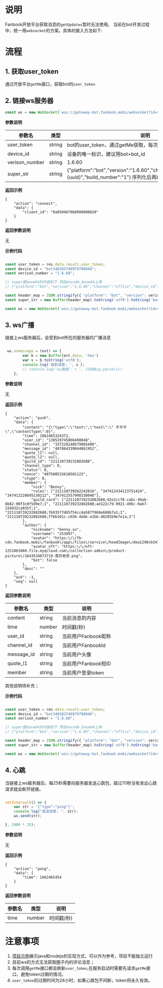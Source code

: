 # 说明

Fanbook开放平台获取消息的```getUpdates```暂时无法使用。 当前在bot开发过程中，统一用```websocket```的方案。具体的接入方法如下:

# 流程

## 1. 获取user_token

通过开放平台```getMe```接口，获取bot的```user_token```

## 2. 链接ws服务器


```javascript
const ws = new WebSocket(`wss://gateway-bot.fanbook.mobi/websocket?id=${user_token}&dId=${device_id}&v=${verison_number}&x-super-properties=${super_str}`)
```

**参数说明**

| 参数名          | 类型      |  说明           |
| -------------- | -------- | --------------- |
| user_token     |  string  |  bot的user_token，通过getMe获取，每次getMe会获取新的token |
| device_id      |  string  |  设备的唯一标识，建议用bot+bot_id          |
| verison_number |  string  |  1.6.60        |
| super_str      |  string  |      {"platform":"bot","version":"1.6.60","channel":"office","device_id":"{uuid}","build_number":"1"} 序列化后再base64后的值           |

**返回示例**

```
{
	"action": "connect",
	"data": {
		"client_id": "0a0504670b8900008020"
	}
}
```

**返回参数说明**

无

**示例代码**

```javascript

const user_token = res.data.result.user_token;
const device_id = "bot348383746979790848";
const verison_number = "1.6.60";

// super是base64的内容如下 然后encode_base64上来
// {"platform":"bot","version":"1.6.60","channel":"office","device_id":"{uuid}","build_number":"1"}

const header_map = JSON.stringify({ "platform": "bot", "version": verison_number, "channel": "office", "device_id": device_id, "build_number": "1" });
const super_str = new Buffer(header_map).toString('utf8').toString('base64');

const ws = new WebSocket(`wss://gateway-bot.fanbook.mobi/websocket?id=${user_token}&dId=${device_id}&v=${verison_number}&x-super-properties=${super_str}`)


```

## 3. ws广播

链接上ws服务器后，会受到bot所在的服务器的广播消息

```javascript

 ws.onmessage = (evt) => {
        var b = new Buffer(evt.data, 'hex')
        var s = b.toString('utf8');
        console.log('收到消息: ', s );
        // console.log('ws数据： > ', JSONBig.parse(s))
    };

```

**参数说明**

无

**返回示例**

```
{
	"action": "push",
	"data": {
		"content": "{\"type\":\"text\",\"text\":\" 不不不\",\"contentType\":0}",
		"time": 1662465324372,
		"user_id": "138519745866498048",
		"channel_id": "337228240579985408",
		"message_id": "407864339844861952",
		"quote_l1": null,
		"quote_l2": null,
		"guild_id": "221110739232882688",
		"channel_type": 0,
		"status": 0,
		"nonce": "407500515610501123",
		"ctype": 0,
		"member": {
			"nick": "Benny",
			"roles": ["221110739262242816", "347412434123751424", "347412228695130112", "347412557998338048"],
			"guild_card": ["221110739232882688;92e2ccf8-cabc-49ab-8b82-90f3c0f5d9e7;1", "221110739232882688;ad122c79-9921-496c-9ab7-15d432ca935f;1", "221110739232882688;f693577d65f54cc4a587f968e608b7a1;1", "221110739232882688;ff6b101c-c656-4dde-a1bb-d8285b9e7e1a;3"]
		},
		"author": {
			"nickname": "benny.xu",
			"username": "253097",
			"avatar": "https:\/\/fb-cdn.fanbook.mobi\/fanbook\/app\/files\/service\/headImage\/dea1290cb34129047fd2b4eb0675d793.jpg",
			"avatar_nft": "https:\/\/nft-1251001060.file.myqcloud.com\/collection-admin\/product-picture\/1643534873719-首页老虎.png",
			"bot": false
		},
		"desc": ""
	},
	"ack": -1,
	"seq": null
}
```


**返回参数说明**

| 参数名     | 类型   | 说明                 |
| ---------- | ------ | -------------------- |
| content    | string | 当前消息的内容 |
| time       | number | 时间戳(秒)       |
| user_id    | string | 当前用户Fanbook昵称  |
| channel_id | string | 当前用户FanbookId    |
| message_id | string | 当前用户头像         |
| quote_l1   | string | 当前用户Fanbook短ID  |
| member     | string | 当前用户登录token    |

其他说明待补充；

**示例代码**

```javascript

const user_token = res.data.result.user_token;
const device_id = "bot348383746979790848";
const verison_number = "1.6.60";

// super是base64的内容如下 然后encode_base64上来
// {"platform":"bot","version":"1.6.60","channel":"office","device_id":"{uuid}","build_number":"1"}

const header_map = JSON.stringify({ "platform": "bot", "version": verison_number, "channel": "office", "device_id": device_id, "build_number": "1" });
const super_str = new Buffer(header_map).toString('utf8').toString('base64');

const ws = new WebSocket(`wss://gateway-bot.fanbook.mobi/websocket?id=${user_token}&dId=${device_id}&v=${verison_number}&x-super-properties=${super_str}`)


```


## 4. 心跳

当链接上ws服务器后，每25秒需要向服务器发送心跳包，超过70秒没有发出心跳请求就会断开链接。

```javascript

setInterval(() => {
    var str = '{"type":"ping"}';
    console.log("发送消息: ", str);
    ws.send(str);

}, 1000 * 25);

```

**参数说明**

无

**返回示例**

```
{
	"action": "pong",
	"data": {
		"time": 1662465454
	}
}
```

**返回参数说明**

| 参数名     | 类型   | 说明                 |
| ---------- | ------ | -------------------- |
| time       | number | 时间戳(秒)       |


# 注意事项


1. [项目示例](demo)展示java和nodejs的实现方式，可以作为参考，项目不能独立运行
2. 目前ws的方式无法获取圈子内的评论消息；
3. 每次调用```getMe```接口都会刷新```user_token```,在服务启动时需要先请求```getMe```接口，避免token过期的情况。
4. ```user_tokne```的过期时间为24小时，如果心跳包不间断，token将永久有效。

